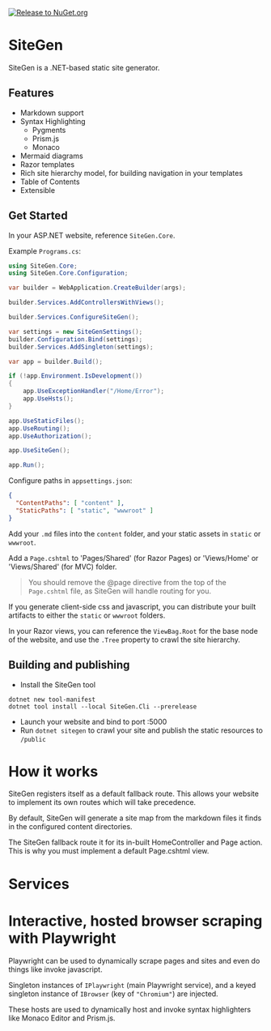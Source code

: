 [![Release to NuGet.org](https://github.com/RoboKiwi/SiteGen/actions/workflows/release-to-nuget.yml/badge.svg)](https://github.com/RoboKiwi/SiteGen/actions/workflows/release-to-nuget.yml)

# SiteGen

SiteGen is a .NET-based static site generator.

## Features

- Markdown support
- Syntax Highlighting
  - Pygments
  - Prism.js
  - Monaco
- Mermaid diagrams
- Razor templates
- Rich site hierarchy model, for building navigation in your templates
- Table of Contents
- Extensible

## Get Started

In your ASP.NET website, reference `SiteGen.Core`.

Example `Programs.cs`:

```csharp
using SiteGen.Core;
using SiteGen.Core.Configuration;

var builder = WebApplication.CreateBuilder(args);

builder.Services.AddControllersWithViews();

builder.Services.ConfigureSiteGen();

var settings = new SiteGenSettings();
builder.Configuration.Bind(settings);
builder.Services.AddSingleton(settings);

var app = builder.Build();

if (!app.Environment.IsDevelopment())
{
    app.UseExceptionHandler("/Home/Error");
    app.UseHsts();
}

app.UseStaticFiles();
app.UseRouting();
app.UseAuthorization();

app.UseSiteGen();

app.Run();
```

Configure paths in `appsettings.json`:

```json
{
  "ContentPaths": [ "content" ],
  "StaticPaths": [ "static", "wwwroot" ]
}
```

Add your `.md` files into the `content` folder, and your static assets in `static` or `wwwroot`.

Add a `Page.cshtml` to 'Pages/Shared' (for Razor Pages) or 'Views/Home' or 'Views/Shared' (for MVC) folder.

> You should remove the @page directive from the top of the `Page.cshtml` file, as SiteGen will handle routing for you.

If you generate client-side css and javascript, you can distribute your built artifacts to either the `static` or `wwwroot` folders.

In your Razor views, you can reference the `ViewBag.Root` for the base node of the website, and use the `.Tree` property to crawl the site hierarchy.

## Building and publishing

- Install the SiteGen tool

```dotnetcli
dotnet new tool-manifest
dotnet tool install --local SiteGen.Cli --prerelease
```

- Launch your website and bind to port :5000
- Run `dotnet sitegen` to crawl your site and publish the static resources to `/public`

# How it works

SiteGen registers itself as a default fallback route. This allows your website to implement its own routes which will take precedence.

By default, SiteGen will generate a site map from the markdown files it finds in the configured content directories.

The SiteGen fallback route it for its in-built HomeController and Page action. This is why you must implement a default Page.cshtml view.

# Services

# Interactive, hosted browser scraping with Playwright

Playwright can be used to dynamically scrape pages and sites and even do things like invoke javascript.

Singleton instances of `IPlaywright` (main Playwright service), and a keyed singleton instance of `IBrowser` (key of `"Chromium"`) are injected.

These hosts are used to dynamically host and invoke syntax highlighters like Monaco Editor and Prism.js.
